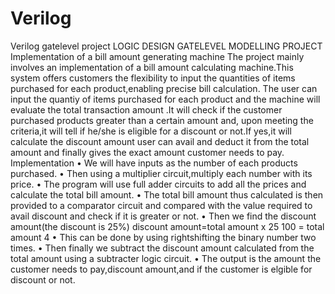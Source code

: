 # Verilog
Verilog gatelevel project
LOGIC DESIGN
GATELEVEL MODELLING PROJECT
Implementation of a bill amount generating machine
The project mainly involves an implementation of a bill amount calculating machine.This system offers customers the flexibility to input the quantities of items purchased for each product,enabling precise bill calculation.
The user can input the quantiy of items purchased for each product and the machine will evaluate the total transaction amount .It will check if the customer purchased products greater than a certain amount and, upon meeting the criteria,it will tell if he/she is eligible for a discount or not.If yes,it will calculate the discount amount user can avail and deduct it from the total amount and finally gives the exact amount customer needs to pay.
Implementation
• We will have inputs as the number of each products purchased.
• Then using a multiplier circuit,multiply each number with its price.
• The program will use full adder circuits to add all the prices and calculate the total bill amount.
• The total bill amount thus calculated is then provided to a comparator circuit and compared with the value required to avail discount and check if it is greater or not.
• Then we find the discount amount(the discount is 25%)
discount amount=total amount x 25
                        100
               = total amount
                      4
• This can be done by using rightshifting the binary number two times.
• Then finally we subtract the discount amount calculated from the total amount using a subtracter logic circuit.
• The output is the amount the customer needs to pay,discount amount,and if the customer is elgible for discount or not.
